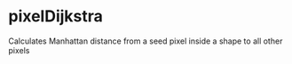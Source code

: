 # pixelDijkstra

Calculates Manhattan distance from a seed pixel inside a shape to all other pixels
